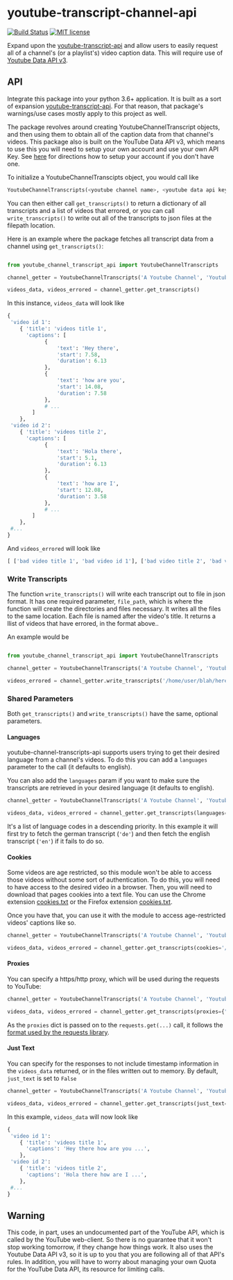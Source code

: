 # youtube-transcript-channel-api
[![Build Status](https://travis-ci.org/danielcliu/youtube-channel-transcript-api.svg?branch=master)](https://travis-ci.com/github/danielcliu/youtube-channel-transcript-api) [![MIT license](http://img.shields.io/badge/license-MIT-brightgreen.svg?style=flat)](http://opensource.org/licenses/MIT)

Expand upon the [youtube-transcript-api](https://github.com/jdepoix/youtube-transcript-api) and allow users to easily request all of a channel's (or a playlist's) video caption data. This will require use of [Youtube Data API v3](https://developers.google.com/youtube/v3).

## API

Integrate this package into your python 3.6+ application. It is built as a sort of expansion [youtube-transcript-api](https://github.com/jdepoix/youtube-transcript-api). For that reason, that package's warnings/use cases mostly apply to this project as well. 

The package revolves around creating YoutubeChannelTranscript objects, and then using them to obtain all of the caption data from that channel's videos. This package also is built on the YouTube Data API v3, which means to use this you will need to setup your own account and use your own API Key. See [here](https://developers.google.com/youtube/v3/getting-started) for directions how to setup your account if you don't have one.

To initialize a YoutubeChannelTranscipts object, you would call like
```python
YoutubeChannelTranscripts(<youtube channel name>, <youtube data api key>)
```
You can then either call `get_transcripts()` to return a dictionary of all transcripts and a list of videos that errored, or you can call `write_transcripts()` to write out all of the transcripts to json files at the filepath location.

Here is an example where the package fetches all transcript data from a channel using `get_transcripts()`:

```python

from youtube_channel_transcript_api import YoutubeChannelTranscripts

channel_getter = YoutubeChannelTranscripts('A Youtube Channel', 'Youtube Data API Key here')

videos_data, videos_errored = channel_getter.get_transcripts()
```

In this instance, `videos_data` will look like

```python
{
 'video id 1': 
	{ 'title': 'videos title 1',
	  'captions': [
			{
				'text': 'Hey there',
				'start': 7.58,
				'duration': 6.13
			},
			{
				'text': 'how are you',
				'start': 14.08,
				'duration': 7.58
			},
			# ...
		]
	},
 'video id 2': 
	{ 'title': 'videos title 2',
	  'captions': [
			{
				'text': 'Hola there',
				'start': 5.1,
				'duration': 6.13
			},
			{
				'text': 'how are I',
				'start': 12.08,
				'duration': 3.58
			},
			# ...
		]
	},
 #...
}
```

And `videos_errored` will look like

```python
[ ['bad video title 1', 'bad video id 1'], ['bad video title 2', 'bad video id 2'] ]
```
### Write Transcripts

The function `write_transcripts()` will write each transcript out to file in json format. It has one required parameter, `file_path`, which is where the function will create the directories and files necessary. It writes all the files to the same location. Each file is named after the video's title. It returns a llist of videos that have errored, in the format above..

An example would be

```python

from youtube_channel_transcript_api import YoutubeChannelTranscripts

channel_getter = YoutubeChannelTranscripts('A Youtube Channel', 'Youtube Data API Key here')

videos_errored = channel_getter.write_transcripts('/home/user/blah/here/') # don't forget to have that last /
```

### Shared Parameters 
Both `get_transcripts()` and `write_transcripts()` have the same, optional parameters.

#### Languages

youtube-channel-transcripts-api supports users trying to get their desired language from a channel's videos. To do this you can add a `languages` parameter to the call (it defaults to english).

You can also add the `languages` param if you want to make sure the transcripts are retrieved in your desired language (it defaults to english).

```python
channel_getter = YoutubeChannelTranscripts('A Youtube Channel', 'Youtube Data API Key here')

videos_data, videos_errored = channel_getter.get_transcripts(languages=['de', 'en]))
```

It's a list of language codes in a descending priority. In this example it will first try to fetch the german transcript (`'de'`) and then fetch the english transcript (`'en'`) if it fails to do so.

#### Cookies

Some videos are age restricted, so this module won't be able to access those videos without some sort of authentication. To do this, you will need to have access to the desired video in a browser. Then, you will need to download that pages cookies into a text file. You can use the Chrome extension [cookies.txt](https://chrome.google.com/webstore/detail/cookiestxt/njabckikapfpffapmjgojcnbfjonfjfg?hl=en) or the Firefox extension [cookies.txt](https://addons.mozilla.org/en-US/firefox/addon/cookies-txt/).

Once you have that, you can use it with the module to access age-restricted videos' captions like so. 

```python  
channel_getter = YoutubeChannelTranscripts('A Youtube Channel', 'Youtube Data API Key here')

videos_data, videos_errored = channel_getter.get_transcripts(cookies='/path/to/your/cookies.txt')
```

#### Proxies

You can specify a https/http proxy, which will be used during the requests to YouTube:  
  
```python  
channel_getter = YoutubeChannelTranscripts('A Youtube Channel', 'Youtube Data API Key here')

videos_data, videos_errored = channel_getter.get_transcripts(proxies={"http": "http://user:pass@domain:port", "https": "https://user:pass@domain:port"})  
```  
  
As the `proxies` dict is passed on to the `requests.get(...)` call, it follows the [format used by the requests library](https://requests.readthedocs.io/en/master/user/advanced/#proxies).  

#### Just Text
You can specify for the responses to not include timestamp information in the `videos_data` returned, or in the files written out to memory. By default, `just_text` is set to `False`


```python  
channel_getter = YoutubeChannelTranscripts('A Youtube Channel', 'Youtube Data API Key here')

videos_data, videos_errored = channel_getter.get_transcripts(just_text=True)
```

In this example, `videos_data` will now look like

```python
{
 'video id 1': 
	{ 'title': 'videos title 1',
	  'captions': 'Hey there how are you ...',
	},
 'video id 2': 
	{ 'title': 'videos title 2',
	  'captions': 'Hola there how are I ...',
	},
 #...
}
```

## Warning  
  
 This code, in part, uses an undocumented part of the YouTube API, which is called by the YouTube web-client. So there is no guarantee that it won't stop working tomorrow, if they change how things work. It also uses the Youtube Data API v3, so it is up to you that you are following all of that API's rules. In addition, you will have to worry about managing your own Quota for the YouTube Data API, its resource for limiting calls.  

